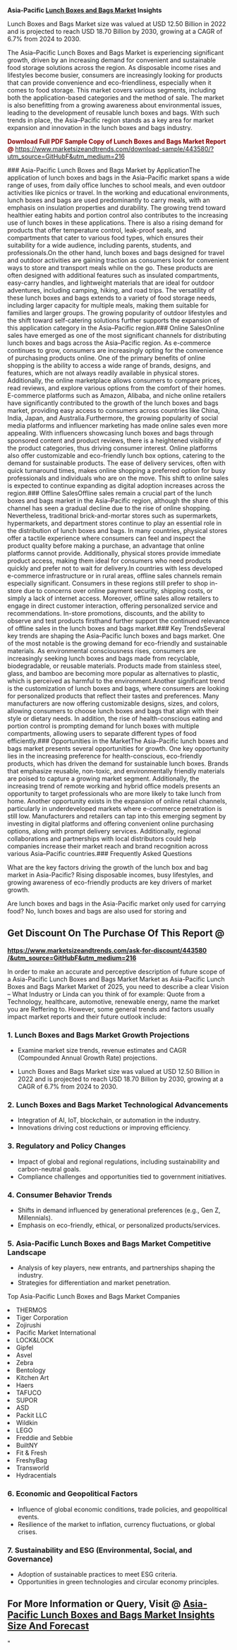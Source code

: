 <p><strong>Asia-Pacific&nbsp;<a href=""https://www.marketsizeandtrends.com/download-sample/443580/&amp;utm_source=GitHubF&amp;utm_medium=216"">Lunch Boxes and Bags Market</a> Insights</strong></p><p>Lunch Boxes and Bags Market size was valued at USD 12.50 Billion in 2022 and is projected to reach USD 18.70 Billion by 2030, growing at a CAGR of 6.7% from 2024 to 2030.</p><p><p>The Asia–Pacific Lunch Boxes and Bags Market is experiencing significant growth, driven by an increasing demand for convenient and sustainable food storage solutions across the region. As disposable income rises and lifestyles become busier, consumers are increasingly looking for products that can provide convenience and eco-friendliness, especially when it comes to food storage. This market covers various segments, including both the application-based categories and the method of sale. The market is also benefitting from a growing awareness about environmental issues, leading to the development of reusable lunch boxes and bags. With such trends in place, the Asia–Pacific region stands as a key area for market expansion and innovation in the lunch boxes and bags industry. <p><strong><span style="color: #800000;">Download Full PDF Sample Copy of Lunch Boxes and Bags Market Report @</span>&nbsp;</strong><a href="https://www.marketsizeandtrends.com/download-sample/443580/?utm_source=GitHubF&amp;utm_medium=216" target="_blank">https://www.marketsizeandtrends.com/download-sample/443580/?utm_source=GitHubF&amp;utm_medium=216</a></p> ### Asia-Pacific Lunch Boxes and Bags Market by ApplicationThe application of lunch boxes and bags in the Asia–Pacific market spans a wide range of uses, from daily office lunches to school meals, and even outdoor activities like picnics or travel. In the working and educational environments, lunch boxes and bags are used predominantly to carry meals, with an emphasis on insulation properties and durability. The growing trend toward healthier eating habits and portion control also contributes to the increasing use of lunch boxes in these applications. There is also a rising demand for products that offer temperature control, leak-proof seals, and compartments that cater to various food types, which ensures their suitability for a wide audience, including parents, students, and professionals.On the other hand, lunch boxes and bags designed for travel and outdoor activities are gaining traction as consumers look for convenient ways to store and transport meals while on the go. These products are often designed with additional features such as insulated compartments, easy-carry handles, and lightweight materials that are ideal for outdoor adventures, including camping, hiking, and road trips. The versatility of these lunch boxes and bags extends to a variety of food storage needs, including larger capacity for multiple meals, making them suitable for families and larger groups. The growing popularity of outdoor lifestyles and the shift toward self-catering solutions further supports the expansion of this application category in the Asia–Pacific region.### Online SalesOnline sales have emerged as one of the most significant channels for distributing lunch boxes and bags across the Asia–Pacific region. As e-commerce continues to grow, consumers are increasingly opting for the convenience of purchasing products online. One of the primary benefits of online shopping is the ability to access a wide range of brands, designs, and features, which are not always readily available in physical stores. Additionally, the online marketplace allows consumers to compare prices, read reviews, and explore various options from the comfort of their homes. E-commerce platforms such as Amazon, Alibaba, and niche online retailers have significantly contributed to the growth of the lunch boxes and bags market, providing easy access to consumers across countries like China, India, Japan, and Australia.Furthermore, the growing popularity of social media platforms and influencer marketing has made online sales even more appealing. With influencers showcasing lunch boxes and bags through sponsored content and product reviews, there is a heightened visibility of the product categories, thus driving consumer interest. Online platforms also offer customizable and eco-friendly lunch box options, catering to the demand for sustainable products. The ease of delivery services, often with quick turnaround times, makes online shopping a preferred option for busy professionals and individuals who are on the move. This shift to online sales is expected to continue expanding as digital adoption increases across the region.### Offline SalesOffline sales remain a crucial part of the lunch boxes and bags market in the Asia–Pacific region, although the share of this channel has seen a gradual decline due to the rise of online shopping. Nevertheless, traditional brick-and-mortar stores such as supermarkets, hypermarkets, and department stores continue to play an essential role in the distribution of lunch boxes and bags. In many countries, physical stores offer a tactile experience where consumers can feel and inspect the product quality before making a purchase, an advantage that online platforms cannot provide. Additionally, physical stores provide immediate product access, making them ideal for consumers who need products quickly and prefer not to wait for delivery.In countries with less developed e-commerce infrastructure or in rural areas, offline sales channels remain especially significant. Consumers in these regions still prefer to shop in-store due to concerns over online payment security, shipping costs, or simply a lack of internet access. Moreover, offline sales allow retailers to engage in direct customer interaction, offering personalized service and recommendations. In-store promotions, discounts, and the ability to observe and test products firsthand further support the continued relevance of offline sales in the lunch boxes and bags market.### Key TrendsSeveral key trends are shaping the Asia–Pacific lunch boxes and bags market. One of the most notable is the growing demand for eco-friendly and sustainable materials. As environmental consciousness rises, consumers are increasingly seeking lunch boxes and bags made from recyclable, biodegradable, or reusable materials. Products made from stainless steel, glass, and bamboo are becoming more popular as alternatives to plastic, which is perceived as harmful to the environment.Another significant trend is the customization of lunch boxes and bags, where consumers are looking for personalized products that reflect their tastes and preferences. Many manufacturers are now offering customizable designs, sizes, and colors, allowing consumers to choose lunch boxes and bags that align with their style or dietary needs. In addition, the rise of health-conscious eating and portion control is prompting demand for lunch boxes with multiple compartments, allowing users to separate different types of food efficiently.### Opportunities in the MarketThe Asia–Pacific lunch boxes and bags market presents several opportunities for growth. One key opportunity lies in the increasing preference for health-conscious, eco-friendly products, which has driven the demand for sustainable lunch boxes. Brands that emphasize reusable, non-toxic, and environmentally friendly materials are poised to capture a growing market segment. Additionally, the increasing trend of remote working and hybrid office models presents an opportunity to target professionals who are more likely to take lunch from home. Another opportunity exists in the expansion of online retail channels, particularly in underdeveloped markets where e-commerce penetration is still low. Manufacturers and retailers can tap into this emerging segment by investing in digital platforms and offering convenient online purchasing options, along with prompt delivery services. Additionally, regional collaborations and partnerships with local distributors could help companies increase their market reach and brand recognition across various Asia–Pacific countries.### Frequently Asked Questions<p>What are the key factors driving the growth of the lunch box and bag market in Asia-Pacific? Rising disposable incomes, busy lifestyles, and growing awareness of eco-friendly products are key drivers of market growth.</p><p>Are lunch boxes and bags in the Asia-Pacific market only used for carrying food? No, lunch boxes and bags are also used for storing and</p><h2><strong>Get Discount On The Purchase Of This Report @&nbsp;</strong></h2><p><strong><a href=""https://www.marketsizeandtrends.com/ask-for-discount/443580/&amp;utm_source=GitHubF&amp;utm_medium=216"" target=""_blank"">https://www.marketsizeandtrends.com/ask-for-discount/443580<br />/&amp;utm_source=GitHubF&amp;utm_medium=216</a></strong></p><p>In order to make an accurate and perceptive description of future scope of a Asia-Pacific&nbsp;Lunch Boxes and Bags Market Market as Asia-Pacific&nbsp;Lunch Boxes and Bags Market Market of 2025, you need to describe a clear Vision &ndash; What Industry or Linda can you think of for example: Quote from a Technology, healthcare, automotive, renewable energy, name the market you are Reffering to. However, some general trends and factors usually impact market reports and their future outlook include:</p><h3>1.&nbsp;<strong>Lunch Boxes and Bags Market Growth Projections</strong></h3><ul><li>Examine market size trends, revenue estimates and CAGR (Compounded Annual Growth Rate) projections.</li><li><p>Lunch Boxes and Bags Market size was valued at USD 12.50 Billion in 2022 and is projected to reach USD 18.70 Billion by 2030, growing at a CAGR of 6.7% from 2024 to 2030.</p></li></ul><h3>2.&nbsp;<strong>Lunch Boxes and Bags Market Technological Advancements</strong></h3><ul><li>Integration of AI, IoT, blockchain, or automation in the industry.</li><li>Innovations driving cost reductions or improving efficiency.</li></ul><h3>3.&nbsp;<strong>Regulatory and Policy Changes</strong></h3><ul><li>Impact of global and regional regulations, including sustainability and carbon-neutral goals.</li><li>Compliance challenges and opportunities tied to government initiatives.</li></ul><h3>4.&nbsp;<strong>Consumer Behavior Trends</strong></h3><ul><li>Shifts in demand influenced by generational preferences (e.g., Gen Z, Millennials).</li><li>Emphasis on eco-friendly, ethical, or personalized products/services.</li></ul><h3>5.&nbsp;<strong>Asia-Pacific Lunch Boxes and Bags Market Competitive Landscape</strong></h3><ul><li>Analysis of key players, new entrants, and partnerships shaping the industry.</li><li>Strategies for differentiation and market penetration.</li></ul><p data-pm-slice=""1 1 []"">Top Asia-Pacific Lunch Boxes and Bags Market Companies</p><div data-test-id=""""><p><li>THERMOS</li><li> Tiger Corporation</li><li> Zojirushi</li><li> Pacific Market International</li><li> LOCK&LOCK</li><li> Gipfel</li><li> Asvel</li><li> Zebra</li><li> Bentology</li><li> Kitchen Art</li><li> Haers</li><li> TAFUCO</li><li> SUPOR</li><li> ASD</li><li> Packit LLC</li><li> Wildkin</li><li> LEGO</li><li> Freddie and Sebbie</li><li> BuiltNY</li><li> Fit & Fresh</li><li> FreshyBag</li><li> Transworld</li><li> Hydracentials</li></p></div><h3>6.&nbsp;<strong>Economic and Geopolitical Factors</strong></h3><ul><li>Influence of global economic conditions, trade policies, and geopolitical events.</li><li>Resilience of the market to inflation, currency fluctuations, or global crises.</li></ul><h3>7.&nbsp;<strong>Sustainability and ESG (Environmental, Social, and Governance)</strong></h3><ul><li>Adoption of sustainable practices to meet ESG criteria.</li><li>Opportunities in green technologies and circular economy principles.</li></ul><h2><strong>For More Information or Query, Visit @&nbsp;</strong><a href=""https://www.verifiedmarketreports.com/product/lunch-boxes-and-bags-market/"" target=""_blank"">Asia-Pacific Lunch Boxes and Bags Market Insights Size And Forecast</a></h2>"
